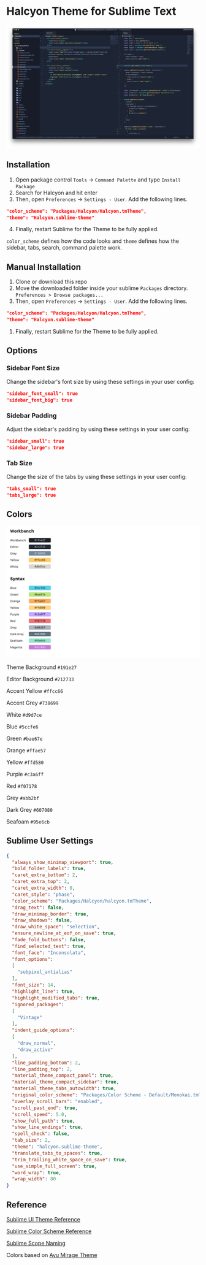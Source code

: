 # Halcyon Theme for Sublime Text

![demo](https://raw.githubusercontent.com/bchiang7/Halcyon/master/images/demo.png)

## Installation

1. Open package control `Tools` → `Command Palette` and type `Install Package`
2. Search for Halcyon and hit enter
3. Then, open `Preferences` → `Settings - User`. Add the following lines.
  ```json
  "color_scheme": "Packages/Halcyon/Halcyon.tmTheme",
  "theme": "Halcyon.sublime-theme"
  ```
4. Finally, restart Sublime for the Theme to be fully applied.

`color_scheme` defines how the code looks and `theme` defines how the sidebar, tabs, search, command palette work.

## Manual Installation

1. Clone or download this repo
1. Move the downloaded folder inside your sublime `Packages` directory. `Preferences > Browse packages...`
1. Then, open `Preferences` → `Settings - User`. Add the following lines.
  ```json
  "color_scheme": "Packages/Halcyon/Halcyon.tmTheme",
  "theme": "Halcyon.sublime-theme"
  ```
1. Finally, restart Sublime for the Theme to be fully applied.

## Options

### Sidebar Font Size

Change the sidebar's font size by using these settings in your user config:

```json
"sidebar_font_small": true
"sidebar_font_big": true
```

### Sidebar Padding

Adjust the sidebar's padding by using these settings in your user config:

```json
"sidebar_small": true
"sidebar_large": true
```

### Tab Size

Change the size of the tabs by using these settings in your user config:

```json
"tabs_small": true
"tabs_large": true
```

## Colors

![colors](https://raw.githubusercontent.com/bchiang7/Halcyon/master/images/colors.png)

Theme Background `#191e27`

Editor Background `#212733`

Accent Yellow `#ffcc66`

Accent Grey `#738699`

White `#d9d7ce`

Blue `#5ccfe6`

Green `#bae67e`

Orange `#ffae57`

Yellow `#ffd580`

Purple `#c3a6ff`

Red `#f07178`

Grey `#abb2bf`

Dark Grey `#607080`

Seafoam `#95e6cb`

## Sublime User Settings

``` json
{
  "always_show_minimap_viewport": true,
  "bold_folder_labels": true,
  "caret_extra_bottom": 2,
  "caret_extra_top": 2,
  "caret_extra_width": 0,
  "caret_style": "phase",
  "color_scheme": "Packages/Halcyon/halcyon.tmTheme",
  "drag_text": false,
  "draw_minimap_border": true,
  "draw_shadows": false,
  "draw_white_space": "selection",
  "ensure_newline_at_eof_on_save": true,
  "fade_fold_buttons": false,
  "find_selected_text": true,
  "font_face": "Inconsolata",
  "font_options":
  [
    "subpixel_antialias"
  ],
  "font_size": 14,
  "highlight_line": true,
  "highlight_modified_tabs": true,
  "ignored_packages":
  [
    "Vintage"
  ],
  "indent_guide_options":
  [
    "draw_normal",
    "draw_active"
  ],
  "line_padding_bottom": 2,
  "line_padding_top": 2,
  "material_theme_compact_panel": true,
  "material_theme_compact_sidebar": true,
  "material_theme_tabs_autowidth": true,
  "original_color_scheme": "Packages/Color Scheme - Default/Monokai.tmTheme",
  "overlay_scroll_bars": "enabled",
  "scroll_past_end": true,
  "scroll_speed": 5.0,
  "show_full_path": true,
  "show_line_endings": true,
  "spell_check": false,
  "tab_size": 2,
  "theme": "halcyon.sublime-theme",
  "translate_tabs_to_spaces": true,
  "trim_trailing_white_space_on_save": true,
  "use_simple_full_screen": true,
  "word_wrap": true,
  "wrap_width": 80
}
```

## Reference

[Sublime UI Theme Reference](https://www.sublimetext.com/docs/3/themes.html)

[Sublime Color Scheme Reference](http://docs.sublimetext.info/en/latest/reference/color_schemes.html)

[Sublime Scope Naming](https://www.sublimetext.com/docs/3/scope_naming.html)

Colors based on [Ayu Mirage Theme](https://github.com/dempfi/ayu)
